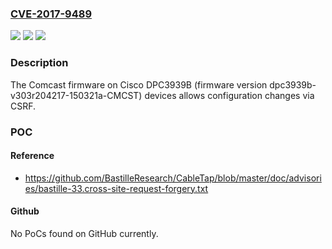 ### [CVE-2017-9489](https://cve.mitre.org/cgi-bin/cvename.cgi?name=CVE-2017-9489)
![](https://img.shields.io/static/v1?label=Product&message=n%2Fa&color=blue)
![](https://img.shields.io/static/v1?label=Version&message=n%2Fa&color=blue)
![](https://img.shields.io/static/v1?label=Vulnerability&message=n%2Fa&color=brighgreen)

### Description

The Comcast firmware on Cisco DPC3939B (firmware version dpc3939b-v303r204217-150321a-CMCST) devices allows configuration changes via CSRF.

### POC

#### Reference
- https://github.com/BastilleResearch/CableTap/blob/master/doc/advisories/bastille-33.cross-site-request-forgery.txt

#### Github
No PoCs found on GitHub currently.

